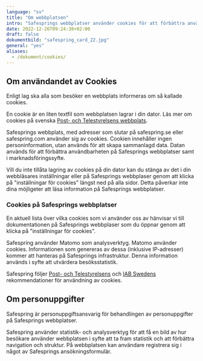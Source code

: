 ```yaml
---
language: "sv"
title: "Om webbplatsen"
intro: "Safesprings webbplatser använder cookies för att förbättra användbarheten. Statistik- och analysverktyg används för att förbättra webbplatsen."
date: 2022-12-26T09:24:38+02:00
draft: false
dokumentbild: "safespring_card_22.jpg"
general: "yes"
aliases:
  - /dokument/cookies/
---
```


## Om användandet av Cookies

Enligt lag ska alla som besöker en webbplats informeras om så kallade cookies.

En cookie är en liten textfil som webbplatsen lagrar i din dator. Läs mer om cookies på svenska [Post- och Telestyrelsens webbplats](https://pts.se/internet-och-telefoni/kakor-cookies/ "Post- och Telestyrelsens webbsida om Cookies").

Safesprings webbplats, med adresser som slutar på safespring.se eller safespring.com använder sig av cookies. Cookien innehåller ingen personinformation, utan används för att skapa sammanlagd data. Datan används för att förbättra användbarheten på Safesprings webbplatser samt i marknadsföringssyfte.

Vill du inte tillåta lagring av cookies på din dator kan du stänga av det i din webbläsares inställningar eller på Safesprings webbplaser genom att klicka på "inställningar för cookies" längst ned på alla sidor. Detta påverkar inte dina möjligeter att läsa information på Safesprings webbplatser.

### Cookies på Safesprings webbplatser

En aktuell lista över vilka cookies som vi använder oss av hänvisar vi till dokumentationen på Safesprings webbplaser som du öppnar genom att klicka på "inställningar för cookies".

Safespring använder Matomo som analysverktyg. Matomo använder cookies. Informationen som genereras av dessa (inklusive IP-adresser) kommer att hanteras på Safesprings infrastruktur. Denna information används i syfte att utvärdera besöksstatistik.

Safespring följer [Post- och Telestyrelsens](https://pts.se/internet-och-telefoni/kakor-cookies/ "Post- och Telestyrelsens webbplats om Cookies") och [IAB Swedens](https://iabsverige.se "IAB Swedens rekommendationer för användning av cookies") rekommendationer för användning av cookies.

## Om personuppgifter

Safespring är personuppgiftsansvarig för behandlingen av personuppgifter på Safesprings webbplatser.

Safespring använder statistik- och analysverktyg för att få en bild av hur besökare använder webbplatsen i syfte att ta fram statistik och att förbättra navigation och struktur. På webbplatsen kan användare registrera sig i något av Safesprings ansökningsformulär.
